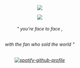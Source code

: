 <p align="center"> <img src="https://komarev.com/ghpvc/?username=whatsappvincible&label=Hm%20&color=48696e&style=flat"  </p>
<p align="center">
  
<img src="https://files.catbox.moe/ngaunr.webp">
<h6 align="center">
" you're face to face ,
  <h6 align="center">
with the fan who sold the world "
<h6 align="center">
  
[![spotify-github-profile](https://spotify-github-profile.kittinanx.com/api/view?uid=31tjforkm2qskz4yab6uye6ggem4&cover_image=true&theme=natemoo-re&show_offline=false&background_color=121212&interchange=false&bar_color=b2bed2&bar_color_cover=false)](https://spotify-github-profile.kittinanx.com/api/view?uid=31tjforkm2qskz4yab6uye6ggem4&redirect=true)
